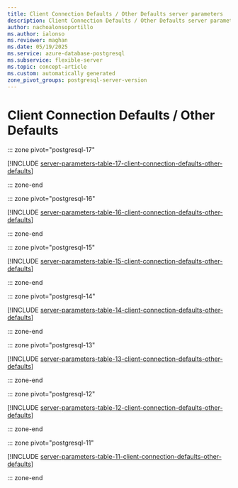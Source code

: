 ```yaml
---
title: Client Connection Defaults / Other Defaults server parameters
description: Client Connection Defaults / Other Defaults server parameters for Azure Database for PostgreSQL flexible server.
author: nachoalonsoportillo
ms.author: ialonso
ms.reviewer: maghan
ms.date: 05/19/2025
ms.service: azure-database-postgresql
ms.subservice: flexible-server
ms.topic: concept-article
ms.custom: automatically generated
zone_pivot_groups: postgresql-server-version
---
```

# Client Connection Defaults / Other Defaults


::: zone pivot="postgresql-17"

[!INCLUDE [server-parameters-table-17-client-connection-defaults-other-defaults](./includes/server-parameters-table-17-client-connection-defaults-other-defaults.md)]

::: zone-end


::: zone pivot="postgresql-16"

[!INCLUDE [server-parameters-table-16-client-connection-defaults-other-defaults](./includes/server-parameters-table-16-client-connection-defaults-other-defaults.md)]

::: zone-end


::: zone pivot="postgresql-15"

[!INCLUDE [server-parameters-table-15-client-connection-defaults-other-defaults](./includes/server-parameters-table-15-client-connection-defaults-other-defaults.md)]

::: zone-end


::: zone pivot="postgresql-14"

[!INCLUDE [server-parameters-table-14-client-connection-defaults-other-defaults](./includes/server-parameters-table-14-client-connection-defaults-other-defaults.md)]

::: zone-end


::: zone pivot="postgresql-13"

[!INCLUDE [server-parameters-table-13-client-connection-defaults-other-defaults](./includes/server-parameters-table-13-client-connection-defaults-other-defaults.md)]

::: zone-end


::: zone pivot="postgresql-12"

[!INCLUDE [server-parameters-table-12-client-connection-defaults-other-defaults](./includes/server-parameters-table-12-client-connection-defaults-other-defaults.md)]

::: zone-end


::: zone pivot="postgresql-11"

[!INCLUDE [server-parameters-table-11-client-connection-defaults-other-defaults](./includes/server-parameters-table-11-client-connection-defaults-other-defaults.md)]

::: zone-end



